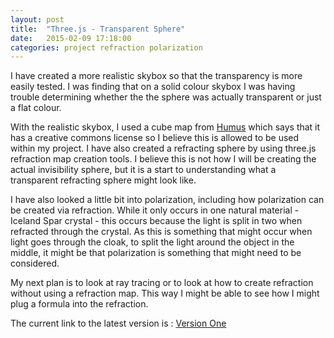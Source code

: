 ```yaml
---
layout: post
title:  "Three.js - Transparent Sphere"
date:   2015-02-09 17:18:00
categories: project refraction polarization
---
```


I have created a more realistic skybox so that the transparency is more easily tested. I was finding that on a solid colour
skybox I was having trouble determining whether the the sphere was actually transparent or just a flat colour.

With the realistic skybox, I used a cube map from [Humus](http://www.humus.name/index.php?page=Textures&ID=50) which says that it has a creative commons license so I believe this is allowed to be used within my project. I have also created a refracting sphere by using three.js refraction map creation tools. I believe this is not how I will be creating the actual invisibility sphere, but it is a start to understanding what a transparent refracting sphere might look like.

I have also looked a little bit into polarization, including how polarization can be created via refraction. While it only occurs in one natural material - Iceland Spar crystal - this occurs because the light is split in two when refracted through the crystal. As this is something that might occur when light goes through the cloak, to split the light around the object in the middle, it might be that polarization is something that might need to be considered.

My next plan is to look at ray tracing or to look at how to create refraction without using a refraction map. This way I might be able to see how I might plug a formula into the refraction.

The current link to the latest version is : [Version One](http://krf12.github.io/RenderingInvisibility/pages/version1.html)
